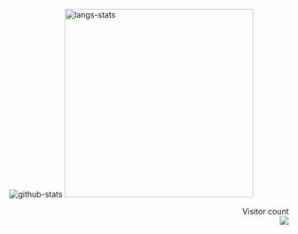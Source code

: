 ![github-stats](https://github-readme-stats.vercel.app/api?username=F-loat&show_icons=true&line_height=24&hide_title=true)
<img src="https://github-readme-stats.vercel.app/api/top-langs/?username=F-loat&layout=compact" alt="langs-stats" width="340px" />

<p align="right"> 
  Visitor count<br>
  <img src="https://profile-counter.glitch.me/F-loat/count.svg" />
</p>
